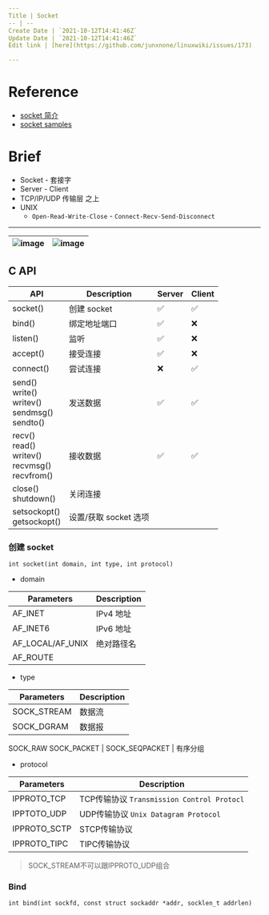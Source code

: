 ```yaml
---
Title | Socket 
-- | --
Create Date | `2021-10-12T14:41:46Z`
Update Date | `2021-10-12T14:41:46Z`
Edit link | [here](https://github.com/junxnone/linuxwiki/issues/173)

---
```

# Reference
- [socket 简介](http://c.biancheng.net/view/2123.html)
- [socket samples](https://github.com/shineyr/Socket)

# Brief
- Socket - 套接字
- Server - Client
- TCP/IP/UDP 传输层 之上
- UNIX 
  - `Open-Read-Write-Close` - `Connect-Recv-Send-Disconnect`

----
![image](https://user-images.githubusercontent.com/2216970/104260621-d476b180-54be-11eb-9de3-798e07b584a3.png) | ![image](https://user-images.githubusercontent.com/2216970/104263724-1d316900-54c5-11eb-9137-3ff99a2303b8.png)
-- | --


## C API

API | Description | Server | Client
-- | -- | -- | --
socket() |  创建 socket |  ✅ | ✅
bind() | 绑定地址端口 | ✅ | ❌ 
listen() | 监听 | ✅| ❌
accept() | 接受连接 | ✅| ❌
connect() | 尝试连接| ❌ | ✅
send() <br> write() <br>writev() <br>sendmsg()<br> sendto() | 发送数据| ✅ | ✅
recv() <br> read() <br> writev() <br> recvmsg() <br> recvfrom()| 接收数据| ✅ | ✅
close()<br> shutdown() | 关闭连接
setsockopt()<br>getsockopt() | 设置/获取 socket 选项


### 创建 socket
`int socket(int domain, int type, int protocol)`

- domain

Parameters | Description
-- | -- 
AF_INET | IPv4 地址
AF_INET6 | IPv6 地址
AF_LOCAL/AF_UNIX | 绝对路径名
AF_ROUTE | 

- type

Parameters | Description
-- | -- 
SOCK_STREAM | 数据流
SOCK_DGRAM | 数据报
SOCK_RAW
SOCK_PACKET | 
SOCK_SEQPACKET | 有序分组

- protocol

Parameters | Description
-- | -- 
IPPROTO_TCP | TCP传输协议 `Transmission Control Protocl`
IPPTOTO_UDP | UDP传输协议 `Unix Datagram Protocol`
IPPROTO_SCTP | STCP传输协议
IPPROTO_TIPC | TIPC传输协议

> SOCK_STREAM不可以跟IPPROTO_UDP组合


### Bind
`int bind(int sockfd, const struct sockaddr *addr, socklen_t addrlen)`


